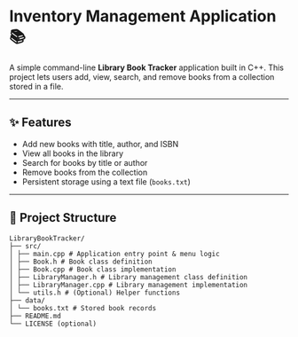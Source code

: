 # Inventory Management Application 📚

A simple command-line **Library Book Tracker** application built in C++. This project lets users add, view, search, and remove books from a collection stored in a file.

---

## ✨ Features

- Add new books with title, author, and ISBN
- View all books in the library
- Search for books by title or author
- Remove books from the collection
- Persistent storage using a text file (`books.txt`)

---

## 📁 Project Structure

```
LibraryBookTracker/
├── src/
│ ├── main.cpp # Application entry point & menu logic
│ ├── Book.h # Book class definition
│ ├── Book.cpp # Book class implementation
│ ├── LibraryManager.h # Library management class definition
│ ├── LibraryManager.cpp # Library management implementation
│ └── utils.h # (Optional) Helper functions
├── data/
│ └── books.txt # Stored book records
├── README.md
└── LICENSE (optional)
```

